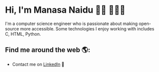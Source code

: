 # Hi, I'm Manasa Naidu 👋🏼 👨🏻‍💻

I'm a computer science engineer who is passionate about making open-source more accessible. Some technologies I enjoy working with includes C, HTML, Python.

## Find me around the web 🌎:
- Contact me on <a href="https://www.linkedin.com/in/naveenjujaray/">LinkedIn</a> 💼
